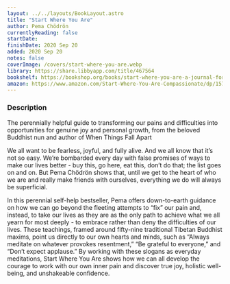 ```yaml
---
layout: ../../layouts/BookLayout.astro
title: "Start Where You Are"
author: Pema Chödrön
currentlyReading: false
startDate: 
finishDate: 2020 Sep 20
added: 2020 Sep 20
notes: false
coverImage: /covers/start-where-you-are.webp
library: https://share.libbyapp.com/title/467564
bookshelf: https://bookshop.org/books/start-where-you-are-a-journal-for-self-exploration-9780399174827/9780399174827
amazon: https://www.amazon.com/Start-Where-You-Are-Compassionate/dp/1570628394
---
```


### Description
The perennially helpful guide to transforming our pains and difficulties into opportunities for genuine joy and personal growth, from the beloved Buddhist nun and author of When Things Fall Apart

We all want to be fearless, joyful, and fully alive. And we all know that it’s not so easy. We’re bombarded every day with false promises of ways to make our lives better - buy this, go here, eat this, don’t do that; the list goes on and on. But Pema Chödrön shows that, until we get to the heart of who we are and really make friends with ourselves, everything we do will always be superficial. 

In this perennial self-help bestseller, Pema offers down-to-earth guidance on how we can go beyond the fleeting attempts to “fix” our pain and, instead, to take our lives as they are as the only path to achieve what we all yearn for most deeply - to embrace rather than deny the difficulties of our lives. These teachings, framed around fifty-nine traditional Tibetan Buddhist maxims, point us directly to our own hearts and minds, such as “Always meditate on whatever provokes resentment,” “Be grateful to everyone,” and “Don’t expect applause.” By working with these slogans as everyday meditations, Start Where You Are shows how we can all develop the courage to work with our own inner pain and discover true joy, holistic well-being, and unshakeable confidence.

<!-- ### Notes & Highlights -->
